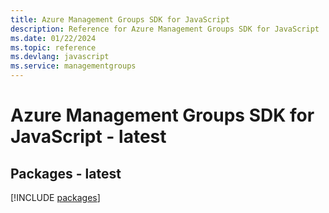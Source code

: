 ```yaml
---
title: Azure Management Groups SDK for JavaScript
description: Reference for Azure Management Groups SDK for JavaScript
ms.date: 01/22/2024
ms.topic: reference
ms.devlang: javascript
ms.service: managementgroups
---
```

# Azure Management Groups SDK for JavaScript - latest
## Packages - latest
[!INCLUDE [packages](management-groups-index.md)]